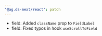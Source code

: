 ```yaml
---
'@ag.ds-next/react': patch
---
```


- field: Added `className` prop to `FieldLabel`
- field: Fixed typos in hook `useScrollToField`
